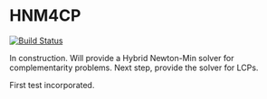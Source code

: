 # HNM4CP

[![Build Status](https://github.com/vepiteski/NHM4CP.jl/actions/workflows/CI.yml/badge.svg?branch=main)](https://github.com/vepiteski/NHM4CP.jl/actions/workflows/CI.yml?query=branch%3Amain)

In construction. Will provide a Hybrid Newton-Min solver for complementarity problems. Next step, provide the solver for LCPs.

First test incorporated.
